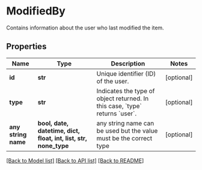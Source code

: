 # ModifiedBy

Contains information about the user who last modified the item.

## Properties
Name | Type | Description | Notes
------------ | ------------- | ------------- | -------------
**id** | **str** | Unique identifier (ID) of the user. | [optional] 
**type** | **str** | Indicates the type of object returned. In this case, &#x60;type&#x60; returns &#x60;user&#x60;. | [optional] 
**any string name** | **bool, date, datetime, dict, float, int, list, str, none_type** | any string name can be used but the value must be the correct type | [optional]

[[Back to Model list]](../README.md#documentation-for-models) [[Back to API list]](../README.md#documentation-for-api-endpoints) [[Back to README]](../README.md)


